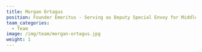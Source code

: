 ```yaml
---
title: Morgan Ortagus
position: Founder Emeritus - Serving as Deputy Special Envoy for Middle East Peace
team_categories:
  - Team
image: /img/team/morgan-ortagus.jpg
weight: 1
---
```

